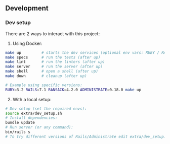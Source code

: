 ## Development

### Dev setup

There are 2 ways to interact with this project:

1) Using Docker:

```sh
make up         # starts the dev services (optional env vars: RUBY / RAILS / RANSACK / ADMINISTRATE)
make specs      # run the tests (after up)
make lint       # run the linters (after up)
make server     # run the server (after up)
make shell      # open a shell (after up)
make down       # cleanup (after up)

# Example using specific versions:
RUBY=3.2 RAILS=7.1 RANSACK=4.2.0 ADMINISTRATE=0.18.0 make up
```

2) With a local setup:

```sh
# Dev setup (set the required envs):
source extra/dev_setup.sh
# Install dependencies:
bundle update
# Run server (or any command):
bin/rails s
# To try different versions of Rails/Administrate edit extra/dev_setup.sh
```
